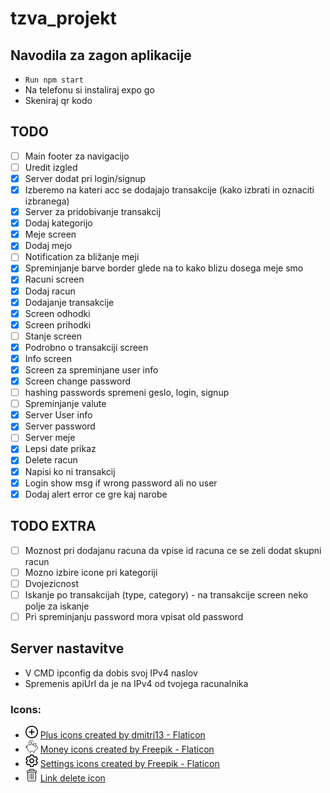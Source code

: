 # tzva_projekt

## Navodila za zagon aplikacije
- ``` Run npm start ``` 
- Na telefonu si instaliraj expo go
- Skeniraj qr kodo

## TODO
- [ ] Main footer za navigacijo
- [ ] Uredit izgled
- [x] Server dodat pri login/signup
- [x] Izberemo na kateri acc se dodajajo transakcije (kako izbrati in oznaciti izbranega)
- [x] Server za pridobivanje transakcij
- [x] Dodaj kategorijo 
- [x] Meje screen
- [x] Dodaj mejo
- [ ] Notification za  bližanje meji
- [x] Spreminjanje barve border glede na to kako blizu dosega meje smo
- [x] Racuni screen
- [x] Dodaj racun
- [x] Dodajanje transakcije
- [x] Screen odhodki
- [x] Screen prihodki
- [ ] Stanje screen
- [x] Podrobno o transakciji screen
- [x] Info screen
- [x] Screen za spreminjane user info
- [x] Screen change password
- [ ] hashing passwords spremeni geslo, login, signup 
- [ ] Spreminjanje valute
- [x] Server User info
- [x] Server password
- [ ] Server meje
- [x] Lepsi date prikaz
- [x] Delete racun
- [x] Napisi ko ni transakcij
- [x] Login show msg if wrong password ali no user
- [x] Dodaj alert error ce gre kaj narobe

## TODO EXTRA
- [ ] Moznost pri dodajanu racuna da vpise id racuna ce se zeli dodat skupni racun
- [ ] Mozno izbire icone pri kategoriji
- [ ] Dvojezicnost
- [ ] Iskanje po transakcijah (type, category) - na transakcije screen neko polje za iskanje
- [ ] Pri spreminjanju password mora vpisat old password

## Server nastavitve
- V CMD ipconfig da dobis svoj IPv4 naslov
- Spremenis apiUrl da je na IPv4 od tvojega racunalnika

### Icons:
- <img src="/assets/add.png" alt="Add icon" width="20" height="20" /> <a href="https://www.flaticon.com/free-icons/plus" title="plus icons">Plus icons created by dmitri13 - Flaticon</a>
- <img src="/assets/piggy-bank.png" alt="Piggy bank icon" width="20" height="20" /> <a href="https://www.flaticon.com/free-icons/money" title="money icons">Money icons created by Freepik - Flaticon</a>
- <img src="/assets/setting.png" alt="Settings icon" width="20" height="20" /> <a href="https://www.flaticon.com/free-icons/settings" title="settings icons">Settings icons created by Freepik - Flaticon</a>
- <img src="/assets/delete.png" alt="Settings icon" width="20" height="20" /> <a href="https://www.flaticon.com/free-icon/delete_1214428?term=delete&page=1&position=1&origin=search&related_id=1214428" title="delete icons">Link delete icon</a> 



